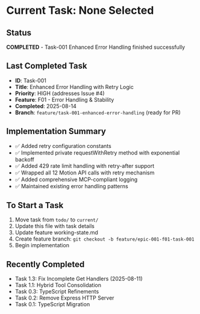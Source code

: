 # Current Task: None Selected

## Status
**COMPLETED** - Task-001 Enhanced Error Handling finished successfully

## Last Completed Task
- **ID**: Task-001
- **Title**: Enhanced Error Handling with Retry Logic
- **Priority**: HIGH (addresses Issue #4)
- **Feature**: F01 - Error Handling & Stability
- **Completed**: 2025-08-14
- **Branch**: `feature/task-001-enhanced-error-handling` (ready for PR)

## Implementation Summary
- ✅ Added retry configuration constants
- ✅ Implemented private requestWithRetry method with exponential backoff
- ✅ Added 429 rate limit handling with retry-after support
- ✅ Wrapped all 12 Motion API calls with retry mechanism
- ✅ Added comprehensive MCP-compliant logging
- ✅ Maintained existing error handling patterns

## To Start a Task
1. Move task from `todo/` to `current/`
2. Update this file with task details
3. Update feature working-state.md
4. Create feature branch: `git checkout -b feature/epic-001-f01-task-001`
5. Begin implementation

## Recently Completed
- Task 1.3: Fix Incomplete Get Handlers (2025-08-11)
- Task 1.1: Hybrid Tool Consolidation
- Task 0.3: TypeScript Refinements
- Task 0.2: Remove Express HTTP Server
- Task 0.1: TypeScript Migration